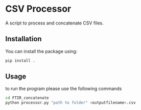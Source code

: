 # CSV Processor

A script to process and concatenate CSV files.

## Installation

You can install the package using:

```sh
pip install .
```
## Usage
to run the program please use the following commands
```sh
cd FTIR_concatenate
python processor.py "path to folder" <outputfilename>.csv
```